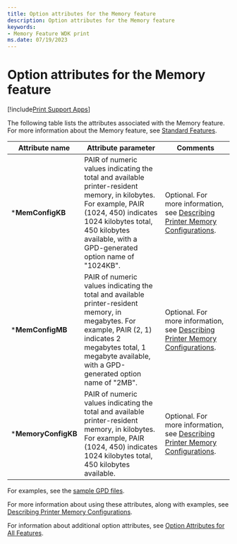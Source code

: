 ```yaml
---
title: Option attributes for the Memory feature
description: Option attributes for the Memory feature
keywords:
- Memory Feature WDK print
ms.date: 07/19/2023
---
```


# Option attributes for the Memory feature

[!include[Print Support Apps](../includes/print-support-apps.md)]

The following table lists the attributes associated with the Memory feature. For more information about the Memory feature, see [Standard Features](standard-features.md).

| Attribute name | Attribute parameter | Comments |
|--|--|--|
| \***MemConfigKB** | PAIR of numeric values indicating the total and available printer-resident memory, in kilobytes. For example, PAIR (1024, 450) indicates 1024 kilobytes total, 450 kilobytes available, with a GPD-generated option name of "1024KB". | Optional. For more information, see [Describing Printer Memory Configurations](describing-printer-memory-configurations.md). |
| \***MemConfigMB** | PAIR of numeric values indicating the total and available printer-resident memory, in megabytes. For example, PAIR (2, 1) indicates 2 megabytes total, 1 megabyte available, with a GPD-generated option name of "2MB". | Optional. For more information, see [Describing Printer Memory Configurations](describing-printer-memory-configurations.md). |
| \***MemoryConfigKB** | PAIR of numeric values indicating the total and available printer-resident memory, in kilobytes. For example, PAIR (1024, 450) indicates 1024 kilobytes total, 450 kilobytes available. | Optional. For more information, see [Describing Printer Memory Configurations](describing-printer-memory-configurations.md). |

For examples, see the [sample GPD files](sample-gpd-files.md).

For more information about using these attributes, along with examples, see [Describing Printer Memory Configurations](describing-printer-memory-configurations.md).

For information about additional option attributes, see [Option Attributes for All Features](option-attributes-for-all-features.md).

